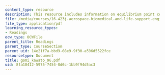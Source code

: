 ```yaml
---
content_type: resource
description: This resource includes information on equilibrium point control hypothesis.
file: /media/courses/16-423j-aerospace-biomedical-and-life-support-engineering-spring-2006/8fa18412597574548d6c1bb9f94d5ac3_gomi_kawato_96.pdf
file_type: application/pdf
learning_resource_types:
- Readings
ocw_type: OCWFile
parent_title: Readings
parent_type: CourseSection
parent_uid: 14e21f7a-bbd9-08e9-9f30-a506d5522fce
resourcetype: Document
title: gomi_kawato_96.pdf
uid: 8fa18412-5975-7454-8d6c-1bb9f94d5ac3
---
```

